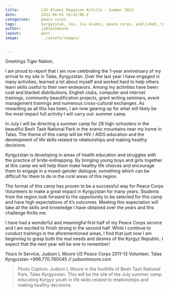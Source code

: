 ```yaml
---
title:			LSU Alumni Magazine Article - Summer 2012
date:			2012-06-01 14:42:06 Z
categories:		peace corps
tags:			kyrgyzstan, lsu, lsu alumni, peace corps, published, talas
author:			judsonlmoore
layout:			post
image:			../assets/images/


---
```


[](https://www.judsonlmoore.com/lsu-alumni-magazine-article-summer-2012/)

Greetings Tiger Nation,

I am proud to report that I am now celebrating the 1-year anniversary of my arrival to my site in Talas, Kyrgyzstan. Over the last year I have engaged in many activities, learned a lot about myself and worked hard to help others learn skills useful to their own endeavors. Among my activities have been: coat and blanket distributions, English clubs, computer and internet trainings, community beautification projects, grant writing seminars, event management trainings and numerous cross-cultural exchanges. As rewarding as all this has been, I am now gearing up for what will likely be the most impact full activity I will carry out: summer camp.

In July I will be directing a summer camp for 28 high-schoolers in the beautiful Besh Tash National Park in the scenic mountains near my home in Talas. The theme of this camp will be HIV / AIDS education and the development of life skills related to relationships and making healthy decisions.

Kyrgyzstan is developing in areas of health education and struggles with the practice of bride-kidnapping. By bringing young boys and girls together at this camp we will help them make healthy life choices and encourage them to engage in a mixed-gender dialogue; something which can be difficult for them to do in the rural areas of this region.

The format of this camp has proven to be a successful way for Peace Corps Volunteers to make a great impact in Kyrgyzstan for many years. Students from the region look forward to the opportunity to be selected for this camp and have high expectations of it’s outcomes. Meeting this expectation will take all the skills and knowledge I have obtained over the years and this challenge thrills me.

I have had a wonderful and meaningful first half of my Peace Corps service and I am excited to finish strong in the second half. While I continue to conduct trainings in the aforementioned areas, I find that just now I am beginning to grasp both the real needs and desires of the Kyrgyz Republic. I expect that the next year will be one to remember!

Yours In Service,
Judson L Moore
US Peace Corps 2011-13
Volunteer, Talas Kyrgyzstan
+996.770.760045 // judsonlmoore.com

> Photo Caption: Judson L Moore in the foothills of Besh Tash National Park, Talas Kyrgyzstan. This will be the site of the July summer camp educating Kyrgyz youth in life skills related to relationships and making healthy decisions.
